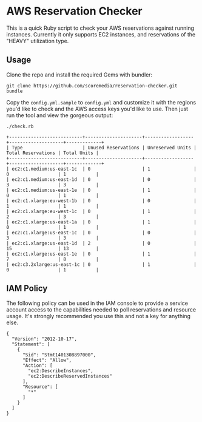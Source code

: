 AWS Reservation Checker
=======================

This is a quick Ruby script to check your AWS reservations against running
instances. Currently it only supports EC2 instances, and reservations of the
"HEAVY" utilization type.

Usage
-----

Clone the repo and install the required Gems with bundler:

    git clone https://github.com/scoremedia/reservation-checker.git
    bundle

Copy the `config.yml.sample` to `config.yml` and customize it with the regions
you'd like to check and the AWS access keys you'd like to use. Then just run
the tool and view the gorgeous output:

    ./check.rb

    +---------------------------+---------------------+------------------+--------------------+-------------+
    | Type                      | Unused Reservations | Unreserved Units | Total Reservations | Total Units |
    +---------------------------+---------------------+------------------+--------------------+-------------+
    | ec2:c1.medium:us-east-1c  | 0                   | 1                | 0                  | 1           |
    | ec2:c1.medium:us-east-1d  | 0                   | 0                | 3                  | 3           |
    | ec2:c1.medium:us-east-1e  | 0                   | 1                | 0                  | 1           |
    | ec2:c1.xlarge:eu-west-1b  | 0                   | 0                | 1                  | 1           |
    | ec2:c1.xlarge:eu-west-1c  | 0                   | 1                | 2                  | 3           |
    | ec2:c1.xlarge:us-east-1a  | 0                   | 1                | 0                  | 1           |
    | ec2:c1.xlarge:us-east-1c  | 0                   | 0                | 3                  | 3           |
    | ec2:c1.xlarge:us-east-1d  | 2                   | 0                | 15                 | 13          |
    | ec2:c1.xlarge:us-east-1e  | 0                   | 1                | 7                  | 8           |
    | ec2:c3.2xlarge:us-east-1c | 0                   | 1                | 0                  | 1           |

IAM Policy
----------

The following policy can be used in the IAM console to provide a service
account access to the capabilities needed to poll reservations and resource
usage. It's strongly recommended you use this and not a key for anything else.

    {
      "Version": "2012-10-17",
      "Statement": [
        {
          "Sid": "Stmt1401308897000",
          "Effect": "Allow",
          "Action": [
            "ec2:DescribeInstances",
            "ec2:DescribeReservedInstances"
          ],
          "Resource": [
            "*"
          ]
        }
      ]
    }
